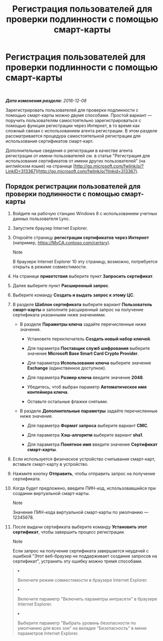 ﻿---
title: Регистрация пользователей для проверки подлинности с помощью смарт-карты
TOCTitle: Регистрация пользователей для проверки подлинности с помощью смарт-карты
ms:assetid: a6445a83-a94b-423f-ba2a-12b5f84c5d75
ms:mtpsurl: https://technet.microsoft.com/ru-ru/library/Dn308570(v=OCS.15)
ms:contentKeyID: 56270600
ms.date: 12/10/2016
mtps_version: v=OCS.15
ms.translationtype: HT
---

# Регистрация пользователей для проверки подлинности с помощью смарт-карты

 

_**Дата изменения раздела:** 2016-12-08_

Зарегистрировать пользователей для проверки подлинности с помощью смарт-карты можно двумя способами. Простой вариант — поручить пользователям самостоятельно зарегистрироваться с помощью функции регистрации через Интернет, в то время как сложный связан с использованием агента регистрации. В этом разделе рассматривается процедура самостоятельной регистрации для использования сертификатов смарт-карт.

Дополнительные сведения о регистрации в качестве агента регистрации от имени пользователей см. в статье "Регистрация для использования сертификатов от имени других пользователей" (на английском языке) на странице [http://go.microsoft.com/fwlink/p/?LinkID=313367](http://go.microsoft.com/fwlink/p/?linkid=313367).

## Порядок регистрации пользователей для проверки подлинности с помощью смарт-карты

1.  Войдите на рабочую станцию Windows 8 с использованием учетных данных пользователя Lync.

2.  Запустите браузер Internet Explorer.

3.  Откройте страницу **регистрации сертификатов через Интернет** (например, https://MyCA.contoso.com/certsrv).
    
    > [!NOTE]  
    > В браузере Internet Explorer 10 эту страницу, возможно, потребуется открыть в режиме совместимости.

4.  На странице **приветствия** выберите пункт **Запросить сертификат**.

5.  Далее выберите пункт **Расширенный запрос**.

6.  Выберите команду **Создать и выдать запрос к этому ЦС**.

7.  В разделе **Шаблон сертификата** выберите вариант **Пользователь смарт-карты** и заполните расширенный запрос на получение сертификата указанными ниже значениями.
    
      - В разделе **Параметры ключа** задайте перечисленные ниже значения.
        
          - Установите переключатель **Создать новый набор ключей**.
        
          - Для параметра **Поставщик служб шифрования** выберите значение **Microsoft Base Smart Card Crypto Provider**.
        
          - Для параметра **Использование ключа** выберите значение **Exchange** (единственное доступное).
        
          - Для параметра **Размер ключа** введите значение **2048**.
        
          - Убедитесь, чтоб выбран параметр **Автоматическое имя контейнера ключа**.
        
          - Оставьте остальные флажки снятыми.
    
      - В разделе **Дополнительные параметры** задайте перечисленные ниже значения.
        
          - Для параметра **Формат запроса** выберите вариант **CMC**.
        
          - Для параметра **Хэш-алгоритм** выберите вариант **sha1**.
        
          - Для параметра **Понятное имя** введите значение **Сертификат смарт-карты**.

8.  Если используется физическое устройство считывания смарт-карт, вставьте смарт-карту в устройство.

9.  Нажмите кнопку **Отправить**, чтобы отправить запрос на получение сертификата.

10. Когда будет предложено, введите ПИН-код, использовавшийся при создании виртуальной смарт-карты.
    
    > [!NOTE]  
    > Значение ПИН-кода виртуальной смарт-карты по умолчанию — 12345678.

11. После выдачи сертификата выберите команду **Установить этот сертификат**, чтобы завершить процесс регистрации.
    
    > [!NOTE]  
    > Если запрос на получение сертификата завершается неудачей с ошибкой &quot;Этот веб-браузер не поддерживает создание запросов на сертификат&quot;, устранить эту ошибку можно тремя способами.    <ol>    
> <li><p>Включите режим совместимости в браузере Internet Explorer.</p></li>    
> 
> <li><p>Включите параметр &quot;Включить параметры интрасети&quot; в браузере Internet Explorer.</p></li>    
> 
> 
> <li><p>Выберите параметр &quot;Выбрать уровень безопасности по умолчанию для всех зон&quot; на вкладке &quot;Безопасность&quot; в меню параметров Internet Explorer.</p></li>    </ol>

